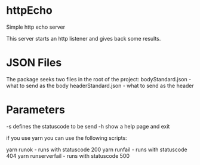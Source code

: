 # httpEcho
Simple http echo server 

This server starts an http listener and gives back some results.

# JSON Files
The package seeks two files in the root of the project:
bodyStandard.json - what to send as the body
headerStandard.json - what to send as the header

# Parameters
-s defines the statuscode to be send
-h show a help page and exit

if you use yarn you can use the following scripts: 

yarn runok - runs with statuscode 200 
yarn runfail - runs with statuscode 404
yarn runserverfail - runs with statuscode 500 


